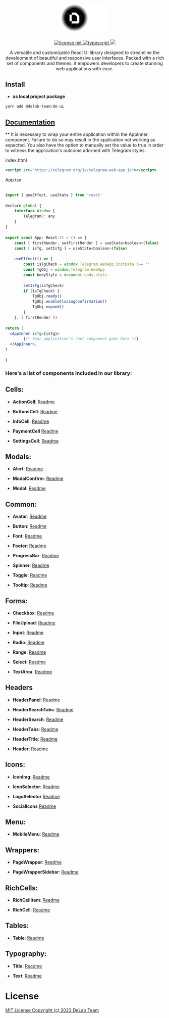 <h1 align="center">
  <a href="https://github.com/delab-team">
      <img src="./logo.png" width="150" alt="DE-UI logo" />
  </a>
</h1>

<p align="center">
  <a href="LICENSE">
    <img src="https://camo.githubusercontent.com/75c3e724ce69f6c3d1e997e9066547e00cb9000aaf566eadc8a52ab76c7d07f8/68747470733a2f2f696d672e736869656c64732e696f2f6769746875622f6c6963656e73652f64656c61622d7465616d2f636f6e6e6563743f7374796c653d666f722d7468652d6261646765" alt="license mit" />
  </a>
  <a href="TYPESCRIPT">
    <img src="https://img.shields.io/badge/TypeScript-007ACC?style=for-the-badge&logo=typescript&logoColor=white" alt="typescript" />
  </a>
  <a href="NPM">
    <img src="https://img.shields.io/npm/v/@delab-team/de-ui" height="28px" />
  </a>
</p>

<p align="center">
  A versatile and customizable React UI library designed to streamline the development of beautiful and responsive user interfaces. Packed with a rich set of components and themes, it empowers developers to create stunning web applications with ease.
</p>

## Install

-   **as local project package**

```jsx
yarn add @delab-team/de-ui
```

## [Documentation](https://ui.delabteam.com/)

\*\*
It is necessary to wrap your entire application within the AppInner component. Failure to do so may result in the application not working as expected. You also have the option to manually set the value to true in order to witness the application's outcome adorned with Telegram styles.

index.html

```jsx
<script src="https://telegram.org/js/telegram-web-app.js"></script>
```

App.tsx
```jsx

import { useEffect, useState } from 'react'

declare global {
    interface Window {
        Telegram?: any
    }
}

export const App: React.FC = () => {
    const [ firstRender, setFirstRender ] = useState<boolean>(false)
    const [ isTg, setIsTg ] = useState<boolean>(false)

    useEffect(() => {
        const isTgCheck = window.Telegram.WebApp.initData !== ''
        const TgObj = window.Telegram.WebApp
        const bodyStyle = document.body.style

        setIsTg(isTgCheck)
        if (isTgCheck) {
            TgObj.ready()
            TgObj.enableClosingConfirmation()
            TgObj.expand()
        }
    }, [ firstRender ])

return (
  <AppInner isTg={isTg}>
        {/* Your application's root component goes here */}
  </AppInner>,
)

}
```

### **Here's a list of components included in our library:**

## Cells:

-   **ActionCell**: [Readme](https://github.com/delab-team/de-ui/blob/main/src/components/action-cell/Readme.md)

-   **ButtonsCell**: [Readme](https://github.com/delab-team/de-ui/blob/main/src/components/buttons-cell/Readme.md)

-   **InfoCell**: [Readme](https://github.com/delab-team/de-ui/blob/main/src/components/info-cell/Readme.md)

-   **PaymentCell** [Readme](https://github.com/delab-team/de-ui/blob/main/src/components/payment-cell/Readme.md)

-   **SettingsCell**: [Readme](https://github.com/delab-team/de-ui/blob/main/src/components/settings-cell/Readme.md)

## Modals:

-   **Alert**: [Readme](https://github.com/delab-team/de-ui/blob/main/src/components/alert/Readme.md)

-   **ModalConfirm**: [Readme](https://github.com/delab-team/de-ui/blob/main/src/components/modal-confirm/Readme.md)

-   **Modal**: [Readme](https://github.com/delab-team/de-ui/blob/main/src/components/modal/Readme.md)

## Common:

-   **Avatar**: [Readme](https://github.com/delab-team/de-ui/blob/main/src/components/avatar/Readme.md)

-   **Button**: [Readme](https://github.com/delab-team/de-ui/blob/main/src/components/button/Readme.md)

-   **Font**: [Readme](https://github.com/delab-team/de-ui/blob/main/src/components/font/Readme.md)

-   **Footer**: [Readme](https://github.com/delab-team/de-ui/blob/main/src/components/footer/Readme.md)

-   **ProgressBar**: [Readme](https://github.com/delab-team/de-ui/blob/main/src/components/progress-bar/Readme.md)

-   **Spinner**: [Readme](https://github.com/delab-team/de-ui/blob/main/src/components/spinner/Readme.md)

-   **Toggle**: [Readme](https://github.com/delab-team/de-ui/blob/main/src/components/toggle/Readme.md)

-   **Tooltip**: [Readme](https://github.com/delab-team/de-ui/blob/main/src/components/tooltip/Readme.md)

## Forms:

-   **Checkbox**: [Readme](https://github.com/delab-team/de-ui/blob/main/src/components/checkbox/Readme.md)

-   **FileUpload**: [Readme](https://github.com/delab-team/de-ui/blob/main/src/components/file-upload/Readme.md)

-   **Input**: [Readme](https://github.com/delab-team/de-ui/blob/main/src/components/input/Readme.md)

-   **Radio**: [Readme](https://github.com/delab-team/de-ui/blob/main/src/components/radio/Readme.md)

-   **Range**: [Readme](https://github.com/delab-team/de-ui/blob/main/src/components/range/Readme.md)

-   **Select**: [Readme](https://github.com/delab-team/de-ui/blob/main/src/components/select/Readme.md)

-   **TextArea**: [Readme](https://github.com/delab-team/de-ui/blob/main/src/components/textarea/Readme.md)

## Headers

-   **HeaderPanel**: [Readme](https://github.com/delab-team/de-ui/blob/main/src/components/header-panel/Readme.md)

-   **HeaderSearchTabs**: [Readme](https://github.com/delab-team/de-ui/blob/main/src/components/header-search-tabs/Readme.md)

-   **HeaderSearch**: [Readme](https://github.com/delab-team/de-ui/blob/main/src/components/header-search/Readme.md)

-   **HeaderTabs**: [Readme](https://github.com/delab-team/de-ui/blob/main/src/components/header-tabs/Readme.md)

-   **HeaderTitle**: [Readme](https://github.com/delab-team/de-ui/blob/main/src/components/header-title/Readme.md)

-   **Header**: [Readme](https://github.com/delab-team/de-ui/blob/main/src/components/header/Readme.md)

## Icons:

-   **IconImg**: [Readme](https://github.com/delab-team/de-ui/blob/main/src/components/icon-img/Readme.md)

-   **IconSelector**: [Readme](https://github.com/delab-team/de-ui/blob/main/src/components/icon-selector/Readme.md)

-   **LogoSelector** [Readme](https://github.com/delab-team/de-ui/blob/main/src/components/logo-selector/Readme.md)

-   **SocialIcons** [Readme](https://github.com/delab-team/de-ui/blob/main/src/components/social-icons/Readme.md)

## Menu:

-   **MobileMenu**: [Readme](https://github.com/delab-team/de-ui/blob/main/src/components/mobile-menu/Readme.md)

## Wrappers:

-   **PageWrapper**: [Readme](https://github.com/delab-team/de-ui/blob/main/src/components/page-wrapper/Readme.md)

-   **PageWrapperSidebar**: [Readme](https://github.com/delab-team/de-ui/blob/main/src/components/page-wrapper-sidebar/Readme.md)

## RichCells:

-   **RichCellItem**: [Readme](https://github.com/delab-team/de-ui/blob/main/src/components/rich-cell/Readme.md)

-   **RichCell**: [Readme](https://github.com/delab-team/de-ui/blob/main/src/components/rich-cell/Readme.md)

## Tables:

-   **Table**: [Readme](https://github.com/delab-team/de-ui/blob/main/src/components/table/Readme.md)

## Typography:

-   **Title**: [Readme](https://github.com/delab-team/de-ui/blob/main/src/components/title/Readme.md)

-   **Text**: [Readme](https://github.com/delab-team/de-ui/blob/main/src/components/text/Readme.md)

# License

[MIT License Copyright (c) 2023 DeLab Team](LICENSE)
